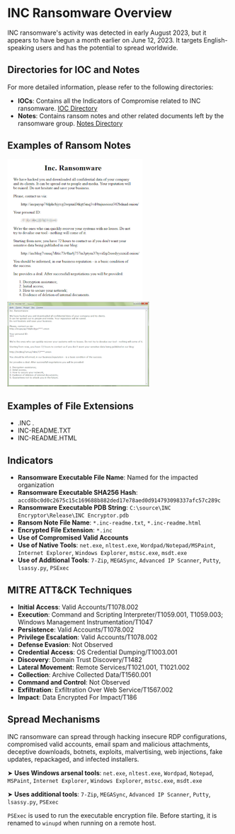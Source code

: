 # INC Ransomware Overview

INC ransomware's activity was detected in early August 2023, but it appears to have begun a month earlier on June 12, 2023. It targets English-speaking users and has the potential to spread worldwide.

## Directories for IOC and Notes

For more detailed information, please refer to the following directories:

- **IOCs**: Contains all the Indicators of Compromise related to INC ransomware. [IOC Directory](IOCs)
- **Notes**: Contains ransom notes and other related documents left by the ransomware group. [Notes Directory](Notes)

## Examples of Ransom Notes

![Ransom Note Example 1](Gui/inc2.png)
![Ransom Note Example 2](Gui/inc1.png)

## Examples of File Extensions

- .INC  .
- INC-README.TXT 
- INC-README.HTML 

## Indicators

- **Ransomware Executable File Name**: Named for the impacted organization
- **Ransomware Executable SHA256 Hash**: `accd8bc0d0c2675c15c169688b882ded17e78aed0d914793098337afc57c289c`
- **Ransomware Executable PDB String**: `C:\source\INC Encryptor\Release\INC Encryptor.pdb`
- **Ransom Note File Name**: `*.inc-readme.txt`, `*.inc-readme.html`
- **Encrypted File Extension**: `*.inc`
- **Use of Compromised Valid Accounts**
- **Use of Native Tools**: `net.exe`, `nltest.exe`, `Wordpad/Notepad/MSPaint`, `Internet Explorer`, `Windows Explorer`, `mstsc.exe`, `msdt.exe`
- **Use of Additional Tools**: `7-Zip`, `MEGASync`, `Advanced IP Scanner`, `Putty`, `lsassy.py`, `PSExec`

## MITRE ATT&CK Techniques

- **Initial Access**: Valid Accounts/T1078.002
- **Execution**: Command and Scripting Interpreter/T1059.001, T1059.003; Windows Management Instrumentation/T1047
- **Persistence**: Valid Accounts/T1078.002
- **Privilege Escalation**: Valid Accounts/T1078.002
- **Defense Evasion**: Not Observed
- **Credential Access**: OS Credential Dumping/T1003.001
- **Discovery**: Domain Trust Discovery/T1482
- **Lateral Movement**: Remote Services/T1021.001, T1021.002
- **Collection**: Archive Collected Data/T1560.001
- **Command and Control**: Not Observed
- **Exfiltration**: Exfiltration Over Web Service/T1567.002
- **Impact**: Data Encrypted For Impact/T186

## Spread Mechanisms

INC ransomware can spread through hacking insecure RDP configurations, compromised valid accounts, email spam and malicious attachments, deceptive downloads, botnets, exploits, malvertising, web injections, fake updates, repackaged, and infected installers.

➤ **Uses Windows arsenal tools**: `net.exe`, `nltest.exe`, `Wordpad`, `Notepad`, `MSPaint`, `Internet Explorer`, `Windows Explorer`, `mstsc.exe`, `msdt.exe`

➤ **Uses additional tools**: `7-Zip`, `MEGASync`, `Advanced IP Scanner`, `Putty`, `lsassy.py`, `PSExec`

`PSExec` is used to run the executable encryption file. Before starting, it is renamed to `winupd` when running on a remote host.



